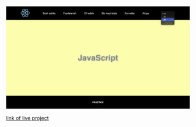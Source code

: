 

![alt img](./images/Screenshot%202024-11-01%20at%2001.39.25.png)

[link of live project](https://languagesoption.netlify.app/)